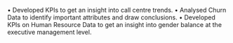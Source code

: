 •	Developed KPIs to get an insight into call centre trends.
•	Analysed Churn Data to identify important attributes and draw conclusions.
•	Developed KPIs on Human Resource Data to get an insight into gender balance at the executive management level.
